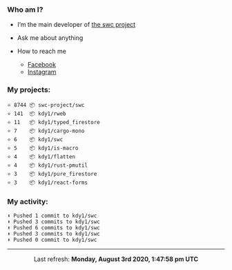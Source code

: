 ### Who am I?

- I’m the main developer of [the swc project](https://github.com/swc-project/swc)

- Ask me about anything

- How to reach me
  - [Facebook](https://www.facebook.com/profile.php?id=100024888122318)
  - [Instagram](https://www.instagram.com/kdy1123/)

### My projects:

```
⭐️ 8744 📦 swc-project/swc
⭐️ 141  📦 kdy1/rweb
⭐️ 11   📦 kdy1/typed_firestore
⭐️ 7    📦 kdy1/cargo-mono
⭐️ 6    📦 kdy1/swc
⭐️ 5    📦 kdy1/is-macro
⭐️ 4    📦 kdy1/flatten
⭐️ 4    📦 kdy1/rust-pmutil
⭐️ 3    📦 kdy1/pure_firestore
⭐️ 3    📦 kdy1/react-forms
```

### My activity:

```
⬆️ Pushed 1 commit to kdy1/swc
⬆️ Pushed 3 commits to kdy1/swc
⬆️ Pushed 6 commits to kdy1/swc
⬆️ Pushed 3 commits to kdy1/swc
⬆️ Pushed 0 commit to kdy1/swc
```

------------
<p align="center">Last refresh: <b>Monday, August 3rd 2020, 1:47:58 pm UTC</b></p>